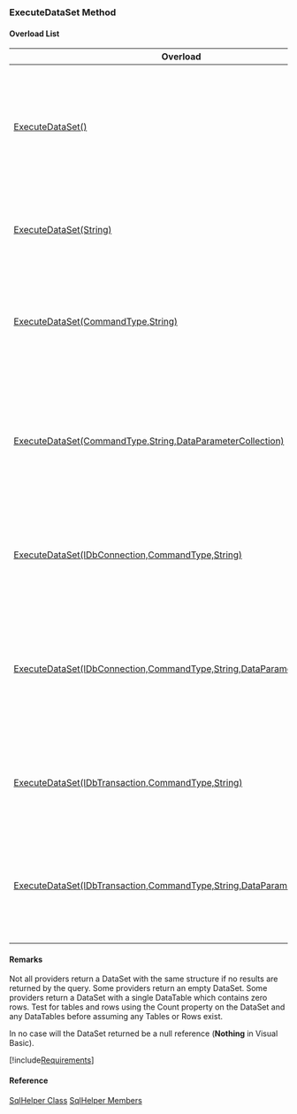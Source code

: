 ### ExecuteDataSet Method

#### Overload List

| Overload | Description |
| --- | --- |
| [ExecuteDataSet()](FChoice.Common~FChoice.Common.Data.SqlHelper~ExecuteDataSet().md) | Executes the the SQL specified in the [CommandText Property](FChoice.Common~FChoice.Common.Data.SqlHelper~CommandText.md) against the database using the provider specified in the [DataProvider Property](FChoice.Common~FChoice.Common.Data.SqlHelper~DataProvider.md) and returns the results as a [DataSet](ms-help://MS.NETFrameworkSDKv1.1/cpref/html/frlrfSystemDataDataSetClassTopic.htm)   |
| [ExecuteDataSet(String)](FChoice.Common~FChoice.Common.Data.SqlHelper~ExecuteDataSet(String).md) | Executes the the specified SQL using the default [DbProvider](FChoice.Common~FChoice.Common.Data.DbProvider.md) and returns the results as a [DataSet](ms-help://MS.NETFrameworkSDKv1.1/cpref/html/frlrfSystemDataDataSetClassTopic.htm)   |
| [ExecuteDataSet(CommandType,String)](FChoice.Common~FChoice.Common.Data.SqlHelper~ExecuteDataSet(CommandType,String).md) | Executes the the specified SQL against the database using the default [DbProvider](FChoice.Common~FChoice.Common.Data.DbProvider.md) and returns the results as a [DataSet](ms-help://MS.NETFrameworkSDKv1.1/cpref/html/frlrfSystemDataDataSetClassTopic.htm)   |
| [ExecuteDataSet(CommandType,String,DataParameterCollection)](FChoice.Common~FChoice.Common.Data.SqlHelper~ExecuteDataSet(CommandType,String,DataParameterCollection).md) | Executes the the specified parameterized SQL command with the specified parameters against the database using the default [DbProvider](FChoice.Common~FChoice.Common.Data.DbProvider.md) and returns the results as a [DataSet](ms-help://MS.NETFrameworkSDKv1.1/cpref/html/frlrfSystemDataDataSetClassTopic.htm)   |
| [ExecuteDataSet(IDbConnection,CommandType,String)](FChoice.Common~FChoice.Common.Data.SqlHelper~ExecuteDataSet(IDbConnection,CommandType,String).md) | Executes the the specified SQL using the provided database connection and returns the results as a [DataSet](ms-help://MS.NETFrameworkSDKv1.1/cpref/html/frlrfSystemDataDataSetClassTopic.htm)   |
| [ExecuteDataSet(IDbConnection,CommandType,String,DataParameterCollection)](FChoice.Common~FChoice.Common.Data.SqlHelper~ExecuteDataSet(IDbConnection,CommandType,String,DataParameterCollection).md) | Executes the the specified parameterized SQL with the specified parameters using the provided database connection and returns the results as a [DataSet](ms-help://MS.NETFrameworkSDKv1.1/cpref/html/frlrfSystemDataDataSetClassTopic.htm)   |
| [ExecuteDataSet(IDbTransaction,CommandType,String)](FChoice.Common~FChoice.Common.Data.SqlHelper~ExecuteDataSet(IDbTransaction,CommandType,String).md) | Executes the the specified SQL using the provided database transaction and returns the results as a [DataSet](ms-help://MS.NETFrameworkSDKv1.1/cpref/html/frlrfSystemDataDataSetClassTopic.htm)   |
| [ExecuteDataSet(IDbTransaction,CommandType,String,DataParameterCollection)](FChoice.Common~FChoice.Common.Data.SqlHelper~ExecuteDataSet(IDbTransaction,CommandType,String,DataParameterCollection).md) | Executes the the specified SQL with the specified parameters using the provided database transaction and returns the results as a [DataSet](ms-help://MS.NETFrameworkSDKv1.1/cpref/html/frlrfSystemDataDataSetClassTopic.htm)   |

#### Remarks

Not all providers return a DataSet with the same structure if no results are returned by the query. Some providers return an empty DataSet. Some providers return a DataSet with a single DataTable which contains zero rows. Test for tables and rows using the Count property on the DataSet and any DataTables before assuming any Tables or Rows exist. 

In no case will the DataSet returned be a null reference (**Nothing** in Visual Basic).

[!include[Requirements](../partials/requirements.md)]

#### Reference

[SqlHelper Class](FChoice.Common~FChoice.Common.Data.SqlHelper.md)
[SqlHelper Members](FChoice.Common~FChoice.Common.Data.SqlHelper_members.md)
